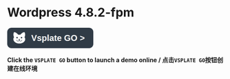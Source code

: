 # Wordpress 4.8.2-fpm

<a href="https://www.vsplate.com/?docker-compose=https://github.com/vsplate/dcenvs/wordpress/4.8.2-fpm"><img alt="VSPLATE GO" src="https://raw.githubusercontent.com/vsplate/images/master/vsgo_btn.png" width="200px"></a>

**Click the `VSPLATE GO` button to launch a demo online / 点击`VSPLATE GO`按钮创建在线环境**